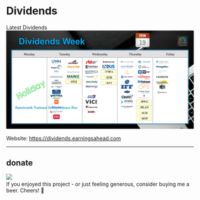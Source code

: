 # Dividends

Latest Dividends
![Latest Dividends](dividends/latest.png "Latest")

Website: https://dividends.earningsahead.com

---

## donate
<a href="https://paypal.me/fedmich/"><img src="https://cdn.earningsahead.com/static/img/blue-donate-pp.svg" height="40"></a>  
If you enjoyed this project - or just feeling generous, consider buying me a beer. Cheers! :beers:
